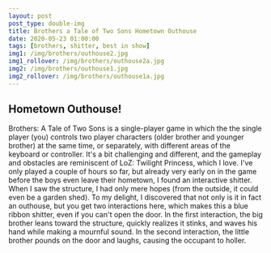 ```yaml
---
layout: post
post_type: double-img
title: Brothers a Tale of Two Sons Hometown Outhouse
date: 2020-05-23 01:00:00
tags: [brothers, shitter, best in show]
img1: /img/brothers/outhouse2.jpg
img1_rollover: /img/brothers/outhouse2a.jpg
img2: /img/brothers/outhouse1.jpg
img2_rollover: /img/brothers/outhouse1a.jpg
---
```

## Hometown Outhouse!

Brothers: A Tale of Two Sons is a single-player game in which the the single player (you) controls two player characters (older brother and younger brother) at the same time, or separately, with different areas of the keyboard or controller. It's a bit challenging and different, and the gameplay and obstacles are reminiscent of LoZ: Twilight Princess, which I love. I've only played a couple of hours so far, but already very early on in the game before the boys even leave their hometown, I found an interactive shitter. When I saw the structure, I had only mere hopes (from the outside, it could even be a garden shed). To my delight, I discovered that not only is it in fact an outhouse, but you get two interactions here, which makes this a blue ribbon shitter, even if you can't open the door. In the first interaction, the big brother leans toward the structure, quickly realizes it stinks, and waves his hand while making a mournful sound. In the second interaction, the little brother pounds on the door and laughs, causing the occupant to holler. 
